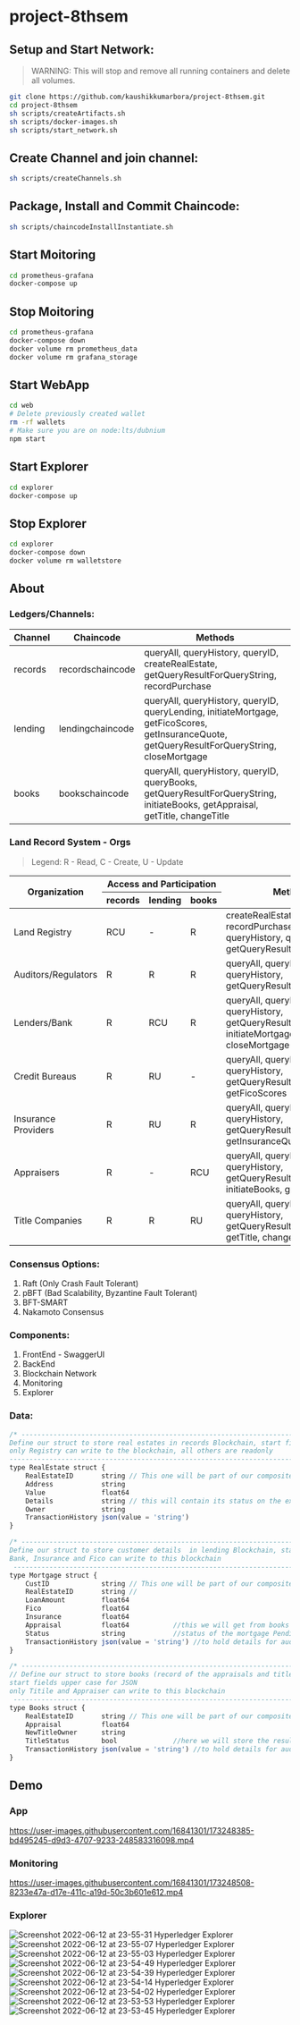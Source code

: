 # project-8thsem

## Setup and Start Network:

> WARNING: This will stop and remove all running containers and delete all volumes.

```bash
git clone https://github.com/kaushikkumarbora/project-8thsem.git
cd project-8thsem
sh scripts/createArtifacts.sh
sh scripts/docker-images.sh
sh scripts/start_network.sh
```

## Create Channel and join channel:

```bash
sh scripts/createChannels.sh
```

## Package, Install and Commit Chaincode:

```bash
sh scripts/chaincodeInstallInstantiate.sh
```

## Start Moitoring

```bash
cd prometheus-grafana
docker-compose up
```

## Stop Moitoring

```bash
cd prometheus-grafana
docker-compose down
docker volume rm prometheus_data
docker volume rm grafana_storage
```

## Start WebApp

```bash
cd web
# Delete previously created wallet
rm -rf wallets
# Make sure you are on node:lts/dubnium
npm start
```

## Start Explorer

```bash
cd explorer
docker-compose up
```

## Stop Explorer

```bash
cd explorer
docker-compose down
docker volume rm walletstore
```

## About

### Ledgers/Channels:

| Channel | Chaincode        | Methods                                                                                                                                        |
| ------- | ---------------- | ---------------------------------------------------------------------------------------------------------------------------------------------- |
| records | recordschaincode | queryAll, queryHistory, queryID, createRealEstate, getQueryResultForQueryString, recordPurchase                                                |
| lending | lendingchaincode | queryAll, queryHistory, queryID, queryLending, initiateMortgage, getFicoScores, getInsuranceQuote, getQueryResultForQueryString, closeMortgage |
| books   | bookschaincode   | queryAll, queryHistory, queryID, queryBooks, getQueryResultForQueryString, initiateBooks, getAppraisal, getTitle, changeTitle                  |

### Land Record System - Orgs
>Legend: R - Read, C - Create, U - Update
<table>
<thead>
  <tr>
    <th rowspan="2">Organization</th>
    <th colspan="3">Access and Participation</th>
    <th rowspan="2">Methods</th>
  </tr>
  <tr>
    <th>records</th>
    <th>lending</th>
    <th>books</th>
  </tr>
</thead>
<tbody>
  <tr>
    <td>Land Registry</td>
    <td>RCU</td>
    <td>-</td>
    <td>R</td>
    <td>createRealEstate, recordPurchase, queryAll, queryHistory, queryID, getQueryResultForQueryString</td>
  </tr>
  <tr>
    <td>Auditors/Regulators</td>
    <td>R</td>
    <td>R</td>
    <td>R</td>
    <td>queryAll, queryID, queryHistory, getQueryResultForQueryString</td>
  </tr>
  <tr>
    <td>Lenders/Bank</td>
    <td>R</td>
    <td>RCU</td>
    <td>R</td>
    <td>queryAll, queryID, queryHistory, getQueryResultForQueryString, initiateMortgage, closeMortgage</td>
  </tr>
  <tr>
    <td>Credit Bureaus</td>
    <td>R</td>
    <td>RU</td>
    <td>-</td>
    <td>queryAll, queryID, queryHistory, getQueryResultForQueryString, getFicoScores</td>
  </tr>
  <tr>
    <td>Insurance Providers</td>
    <td>R</td>
    <td>RU</td>
    <td>R</td>
    <td>queryAll, queryID, queryHistory, getQueryResultForQueryString, getInsuranceQuote</td>
  </tr>
  <tr>
    <td>Appraisers</td>
    <td>R</td>
    <td>-</td>
    <td>RCU</td>
    <td>queryAll, queryID, queryHistory, getQueryResultForQueryString, initiateBooks, getAppraisal</td>
  </tr>
  <tr>
    <td>Title Companies</td>
    <td>R</td>
    <td>R</td>
    <td>RU</td>
    <td>queryAll, queryID, queryHistory, getQueryResultForQueryString, getTitle, changeTitle</td>
  </tr>
</tbody>
</table>

### Consensus Options:

1. Raft (Only Crash Fault Tolerant)
2. pBFT (Bad Scalability, Byzantine Fault Tolerant)
3. BFT-SMART
4. Nakamoto Consensus

### Components:

1. FrontEnd - SwaggerUI
2. BackEnd
3. Blockchain Network
4. Monitoring
5. Explorer

### Data:

```js
/* -------------------------------------------------------------------------------------------------
Define our struct to store real estates in records Blockchain, start fields upper case for JSON
only Registry can write to the blockchain, all others are readonly
---------------------------------------------------------------------------------------------------*/
type RealEstate struct {
	RealEstateID       string // This one will be part of our composite key (prefix + this)
	Address            string
	Value              float64
	Details            string // this will contain its status on the exchange
	Owner              string
	TransactionHistory json(value = 'string')
}

/* -------------------------------------------------------------------------------------------------
Define our struct to store customer details  in lending Blockchain, start fields upper case for JSON
Bank, Insurance and Fico can write to this blockchain
 -------------------------------------------------------------------------------------------------*/
type Mortgage struct {
	CustID             string // This one will be part of our composite key (prefix + this)
	RealEstateID       string //
	LoanAmount         float64
	Fico               float64
	Insurance          float64
	Appraisal          float64           //this we will get from books ledger
	Status             string            //status of the mortgage Pending -> FicoSet -> InsuranceSet -> Funded -> Rejected
	TransactionHistory json(value = 'string') //to hold details for auditing - includes the function called and timestamp
}

/* -------------------------------------------------------------------------------------------------
// Define our struct to store books (record of the appraisals and titles)  in Blockchain,
start fields upper case for JSON
only Titile and Appraiser can write to this blockchain
 -------------------------------------------------------------------------------------------------*/
type Books struct {
	RealEstateID       string // This one will be part of our composite key (prefix + this)
	Appraisal          float64
	NewTitleOwner      string
	TitleStatus        bool              //here we will store the results of title search which will be used by bank/lender to close the loan
	TransactionHistory json(value = 'string') //to hold details for auditing - includes the function called and timestamp
}
```
## Demo

### App
https://user-images.githubusercontent.com/16841301/173248385-bd495245-d9d3-4707-9233-248583316098.mp4

### Monitoring


https://user-images.githubusercontent.com/16841301/173248508-8233e47a-d17e-411c-a19d-50c3b601e612.mp4

### Explorer
![Screenshot 2022-06-12 at 23-55-31 Hyperledger Explorer](https://user-images.githubusercontent.com/16841301/173248522-f6408442-dc05-43dc-93af-f3d5fbe4883d.png)
![Screenshot 2022-06-12 at 23-55-07 Hyperledger Explorer](https://user-images.githubusercontent.com/16841301/173248525-1c0474ba-596c-4bd0-b203-5bf640bf6047.png)
![Screenshot 2022-06-12 at 23-55-03 Hyperledger Explorer](https://user-images.githubusercontent.com/16841301/173248526-9eced3f9-3706-40dd-af9f-5e298beaa66d.png)
![Screenshot 2022-06-12 at 23-54-49 Hyperledger Explorer](https://user-images.githubusercontent.com/16841301/173248529-c5e7061d-280f-45b4-b26f-c6383e32309e.png)
![Screenshot 2022-06-12 at 23-54-39 Hyperledger Explorer](https://user-images.githubusercontent.com/16841301/173248530-ed2cd01e-6a2e-430e-a984-b31d24ca7493.png)
![Screenshot 2022-06-12 at 23-54-14 Hyperledger Explorer](https://user-images.githubusercontent.com/16841301/173248533-f4017b63-849f-4c25-9146-5305313df4dc.png)
![Screenshot 2022-06-12 at 23-54-02 Hyperledger Explorer](https://user-images.githubusercontent.com/16841301/173248534-d26fb574-d169-4cb8-8903-b4d6ece32c5e.png)
![Screenshot 2022-06-12 at 23-53-53 Hyperledger Explorer](https://user-images.githubusercontent.com/16841301/173248535-b0a23a61-a840-4a66-9dd8-ac01980684c0.png)
![Screenshot 2022-06-12 at 23-53-45 Hyperledger Explorer](https://user-images.githubusercontent.com/16841301/173248537-28642d53-51eb-47a8-8c32-294ef987bbfb.png)

